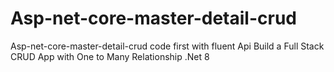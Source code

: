 # Asp-net-core-master-detail-crud
Asp-net-core-master-detail-crud code first with fluent Api
Build a Full Stack CRUD App with One to Many Relationship
.Net 8
